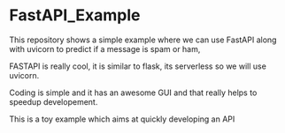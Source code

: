 # FastAPI_Example

This repository shows a simple example where we can use FastAPI along with uvicorn to predict if a message is spam or ham, 

FASTAPI is really cool, it is similar to flask, its serverless so we will use uvicorn.

Coding is simple and it has an awesome GUI and that really helps to speedup developement.

This is a toy example which aims at quickly developing an API 
